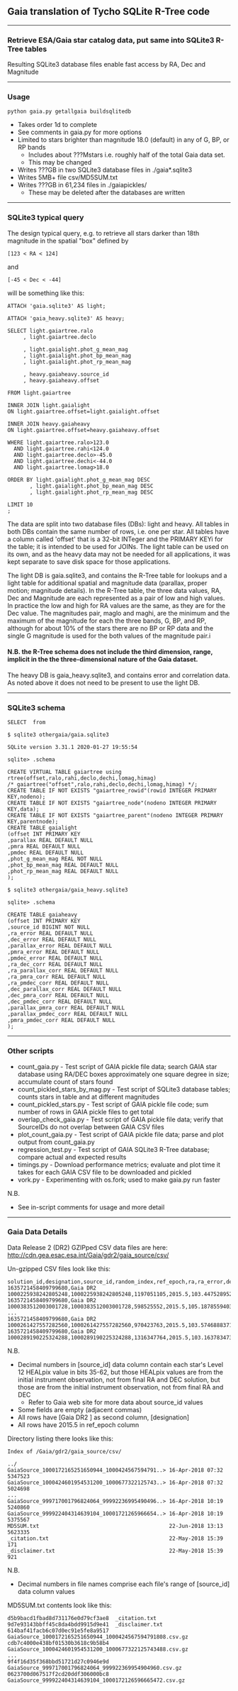 ## Gaia translation of Tycho SQLite R-Tree code

----
### Retrieve ESA/Gaia star catalog data, put same into SQLite3 R-Tree tables

Resulting SQLite3 database files enable fast access by RA, Dec and Magnitude


----
### Usage

    python gaia.py getallgaia buildsqlitedb

* Takes order 1d to complete
* See comments in gaia.py for more options
* Limited to stars brighter than magnitude 18.0 (default) in any of G, BP, or RP bands
  * Includes about ???Mstars i.e. roughly half of the total Gaia data set.
  * This may be changed
* Writes ???GB in two SQLite3 database files in ./gaia*.sqlite3
* Writes 5MB+ file csv/MD5SUM.txt
* Writes ???GB in 61,234 files in ./gaiapickles/
  * These may be deleted after the databases are written




----
### SQLite3 typical query

The design typical query, e.g.  to retrieve all stars darker than 18th magnitude in the spatial "box" defined by

    [123 < RA < 124]

and

    [-45 < Dec < -44]

will be something like this:

    ATTACH 'gaia.sqlite3' AS light;

    ATTACH 'gaia_heavy.sqlite3' AS heavy;

    SELECT light.gaiartree.ralo
         , light.gaiartree.declo

         , light.gaialight.phot_g_mean_mag
         , light.gaialight.phot_bp_mean_mag
         , light.gaialight.phot_rp_mean_mag

         , heavy.gaiaheavy.source_id
         , heavy.gaiaheavy.offset

    FROM light.gaiartree

    INNER JOIN light.gaialight
    ON light.gaiartree.offset=light.gaialight.offset

    INNER JOIN heavy.gaiaheavy
    ON light.gaiartree.offset=heavy.gaiaheavy.offset

    WHERE light.gaiartree.ralo>123.0
      AND light.gaiartree.rahi<124.0
      AND light.gaiartree.declo>-45.0
      AND light.gaiartree.dechi<-44.0
      AND light.gaiartree.lomag>18.0

    ORDER BY light.gaialight.phot_g_mean_mag DESC
           , light.gaialight.phot_bp_mean_mag DESC
           , light.gaialight.phot_rp_mean_mag DESC

    LIMIT 10
    ;

The data are split into two database files (DBs):  light and heavy.  All tables in both DBs contain the same number of rows, i.e. one per star.  All tables have a column called 'offset' that is a 32-bit INTeger and the PRIMARY KEYi for the table; it is intended to be used for JOINs.  The light table can be used on its own, and as the heavy data may not be needed for all applications, it was kept separate to save disk space for those applications.

The light DB is gaia.sqlite3, and contains the R-Tree table for lookups and a light table for additional spatial and magnitude data (parallax, proper motion; magnitude details).  In the R-Tree table, the three data values, RA, Dec and Magnitude are each represented as a pair of low and high values.  In practice the low and high for RA values are the same, as they are for the Dec value.  The magnitudes pair, maglo and maghi, are the minimum and the maximum of the magnitude for each the three bands, G, BP, and RP, although for about 10% of the stars there are no BP or RP data and the single G magnitude is used for the both values of the magnitude pair.i

#### N.B. the R-Tree schema does not include the third dimension, range, implicit in the the three-dimensional nature of the Gaia dataset.

The heavy DB is gaia_heavy.sqlite3, and contains error and correlation data.  As noted above it does not need to be present to use the light DB.

----
### SQLite3 schema

    SELECT  from 

    $ sqlite3 othergaia/gaia.sqlite3 

    SQLite version 3.31.1 2020-01-27 19:55:54

    sqlite> .schema

    CREATE VIRTUAL TABLE gaiartree using rtree(offset,ralo,rahi,declo,dechi,lomag,himag)
    /* gaiartree("offset",ralo,rahi,declo,dechi,lomag,himag) */;
    CREATE TABLE IF NOT EXISTS "gaiartree_rowid"(rowid INTEGER PRIMARY KEY,nodeno);
    CREATE TABLE IF NOT EXISTS "gaiartree_node"(nodeno INTEGER PRIMARY KEY,data);
    CREATE TABLE IF NOT EXISTS "gaiartree_parent"(nodeno INTEGER PRIMARY KEY,parentnode);
    CREATE TABLE gaialight
    (offset INT PRIMARY KEY
    ,parallax REAL DEFAULT NULL
    ,pmra REAL DEFAULT NULL
    ,pmdec REAL DEFAULT NULL
    ,phot_g_mean_mag REAL NOT NULL
    ,phot_bp_mean_mag REAL DEFAULT NULL
    ,phot_rp_mean_mag REAL DEFAULT NULL
    );

    $ sqlite3 othergaia/gaia_heavy.sqlite3 

    sqlite> .schema

    CREATE TABLE gaiaheavy
    (offset INT PRIMARY KEY
    ,source_id BIGINT NOT NULL
    ,ra_error REAL DEFAULT NULL
    ,dec_error REAL DEFAULT NULL
    ,parallax_error REAL DEFAULT NULL
    ,pmra_error REAL DEFAULT NULL
    ,pmdec_error REAL DEFAULT NULL
    ,ra_dec_corr REAL DEFAULT NULL
    ,ra_parallax_corr REAL DEFAULT NULL
    ,ra_pmra_corr REAL DEFAULT NULL
    ,ra_pmdec_corr REAL DEFAULT NULL
    ,dec_parallax_corr REAL DEFAULT NULL
    ,dec_pmra_corr REAL DEFAULT NULL
    ,dec_pmdec_corr REAL DEFAULT NULL
    ,parallax_pmra_corr REAL DEFAULT NULL
    ,parallax_pmdec_corr REAL DEFAULT NULL
    ,pmra_pmdec_corr REAL DEFAULT NULL
    );




----
### Other scripts

* count_gaia.py - Test script of GAIA pickle file data; search GAIA star database using RA/DEC boxes approximately one square degree in size; accumulate count of stars found
* count_pickled_stars_by_mag.py - Test script of SQLite3 database tables; counts stars in table and at different magnitudes
* count_pickled_stars.py - Test script of GAIA pickle file code; sum number of rows in GAIA pickle files to get total
* overlap_check_gaia.py - Test script of GAIA pickle file data; verify that SourceIDs do not overlap between GAIA CSV files
* plot_count_gaia.py - Test script of GAIA pickle file data; parse and plot output from count_gaia.py
* regression_test.py - Test script of GAIA SQLite3 R-Tree database; compare actual and expected results
* timings.py - Download performance metrics; evaluate and plot time it takes for each GAIA CSV file to be downloaded and pickled
* vork.py - Experimenting with os.fork; used to make gaia.py run faster

N.B.
* See in-script comments for usage and more detail



----
### Gaia Data Details

Data Release 2 (DR2) GZIPped CSV data files are here:  http://cdn.gea.esac.esa.int/Gaia/gdr2/gaia_source/csv/

Un-gzipped CSV files look like this:

    solution_id,designation,source_id,random_index,ref_epoch,ra,ra_error,dec,...
    1635721458409799680,Gaia DR2 1000225938242805248,1000225938242805248,1197051105,2015.5,103.4475289523685,0.04109941963375859,56.02202543042615,...
    1635721458409799680,Gaia DR2 1000383512003001728,1000383512003001728,598525552,2015.5,105.1878559403631,0.016977551270711513,56.267982095887305,...
    ...
    1635721458409799680,Gaia DR2 1000261427557282560,1000261427557282560,970423763,2015.5,103.57468883714748,0.5514044545536544,56.43187569659445,...
    1635721458409799680,Gaia DR2 1000289190225324288,1000289190225324288,1316347764,2015.5,103.16378347344589,0.1503843480666058,56.88941759502849,...,33.84311361378403,,,,,,,,,,,,,,,,,

N.B.
* Decimal numbers in [source_id] data column contain each star's Level 12 HEALpix value in bits 35-62, but those HEALpix values are from the initial instrument observation, not from final RA and DEC solution, but those are from the initial instrument observation, not from final RA and DEC
  * Refer to Gaia web site for more data about source_id values
* Some fields are empty (adjacent commas)
* All rows have [Gaia DR2 <source ID>] as second column, [designation]
* All rows have 2015.5 in ref_epoch column


Directory listing there looks like this:

    Index of /Gaia/gdr2/gaia_source/csv/

    ../
    GaiaSource_1000172165251650944_1000424567594791..> 16-Apr-2018 07:32             5347523
    GaiaSource_1000424601954531200_1000677322125743..> 16-Apr-2018 07:32             5024698
    ...
    GaiaSource_999717001796824064_99992236995490496..> 16-Apr-2018 10:19             5240860
    GaiaSource_999922404314639104_10001721265966654..> 16-Apr-2018 10:19             5375567
    MD5SUM.txt                                         22-Jun-2018 13:13             5623335
    _citation.txt                                      22-May-2018 15:39                 171
    _disclaimer.txt                                    22-May-2018 15:39                 921

N.B.
* Decimal numbers in file names comprise each file's range of [source_id] data column values


MD5SUM.txt contents look like this:

    d5b9bacd1fbad8d731176e0d79cf3ae8  _citation.txt
    9d7e93143bbff45c8da4bdd9915d9e41  _disclaimer.txt
    614baf41facb6c07d0ec91e5fe8a9517  GaiaSource_1000172165251650944_1000424567594791808.csv.gz
    cdb7c4000e438bf01530b3618c9b58b4  GaiaSource_1000424601954531200_1000677322125743488.csv.gz
    ...
    9f4f16d35f368bbd51721d27c0946e9d  GaiaSource_999717001796824064_999922369954904960.csv.gz
    0623700d067517f2cd20ddf306000bc8  GaiaSource_999922404314639104_1000172126596665472.csv.gz

